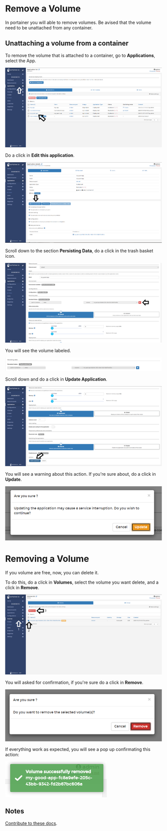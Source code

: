 # Remove a Volume

In portainer you will able to remove volumes. Be avised that the volume need to be unattached from any container.

## Unattaching a volume from a container

To remove the volume that is attached to a container, go to <b>Applications</b>, select the App.

![volumes](assets/remove-1.png)

Do a click in <b>Edit this application</b>.

![volumes](assets/remove-2.png)

Scroll down to the section <b>Persisting Data</b>, do a click in the trash basket icon. 

![volumes](assets/remove-3.png)

You will see the volume labeled.

![volumes](assets/remove-4.png)

Scroll down and do a click in <b>Update Application</b>.

![volumes](assets/remove-5.png)

You will see a warning about this action. If you're sure about, do a click in <b>Update</b>.

![volumes](assets/remove-6.png)

# Removing a Volume

If you volume are free, now, you can delete it. 

To do this, do a click in <b>Volumes</b>, select the volume you want delete, and a click in <b>Remove</b>.

![volumes](assets/remove-7.png)

You will asked for confirmation, if you're sure do a click in <b>Remove</b>.

![volumes](assets/remove-8.png)

If everything work as expected, you will see a pop up confirmating this action:

![volumes](assets/remove-9.png)

## Notes

[Contribute to these docs](https://github.com/portainer/portainer-docs/blob/master/contributing.md).
